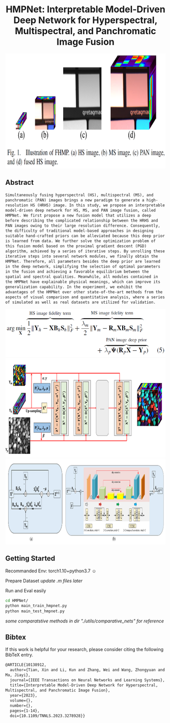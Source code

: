 <div align="center">   
   
# HMPNet: Interpretable Model-Driven Deep Network for Hyperspectral, Multispectral, and Panchromatic Image Fusion   
<img src=figs/fig1.png width="800" height="360" alt="what we do">
<!-- ![target](figs/fig1.png  "what we do") -->
</div>
   


## Abstract
```
Simultaneously fusing hyperspectral (HS), multispectral (MS), and panchromatic (PAN) images brings a new paradigm to generate a high-resolution HS (HRHS) image. In this study, we propose an interpretable model-driven deep network for HS, MS, and PAN image fusion, called HMPNet. We first propose a new fusion model that utilizes a deep before describing the complicated relationship between the HRHS and PAN images owing to their large resolution difference. Consequently, the difficulty of traditional model-based approaches in designing suitable hand-crafted priors can be alleviated because this deep prior is learned from data. We further solve the optimization problem of this fusion model based on the proximal gradient descent (PGD) algorithm, achieved by a series of iterative steps. By unrolling these iterative steps into several network modules, we finally obtain the HMPNet. Therefore, all parameters besides the deep prior are learned in the deep network, simplifying the selection of optimal parameters in the fusion and achieving a favorable equilibrium between the spatial and spectral qualities. Meanwhile, all modules contained in the HMPNet have explainable physical meanings, which can improve its generalization capability. In the experiment, we exhibit the advantages of the HMPNet over other state-of-the-art methods from the aspects of visual comparison and quantitative analysis, where a series of simulated as well as real datasets are utilized for validation.
```  

<div align="center">    
<!-- <img src=figs/eq5.PNG alt="model formulation"> -->
<img src=figs/eq5.PNG width="600" height="150" alt="model formulation">
</div>
<div align="center">    
<!-- <img src=figs/arc.PNG alt="architecture"> -->
<img src=figs/arc.PNG width="748" height="313" alt="architecture">
</div>
<div align="center">    
<!-- <img src=figs/arc_de.PNG  alt="architecture details"> -->
<img src=figs/arc_de.PNG width="1000" height="268" alt="architecture details">
</div>



## Getting Started
Recommanded Env: torch1.10+python3.7   ☺
   
Prepare Dataset
*update .m files later*
    
Run and Eval easily
```sh
cd HMPNet/
python main_train_hmpnet.py 
python main_test_hmpnet.py 
```
*some comparatstive methods in dir "./utils/comparative_nets" for reference*
   
   
## Bibtex
If this work is helpful for your research, please consider citing the following BibTeX entry.   
```
@ARTICLE{10138912,
  author={Tian, Xin and Li, Kun and Zhang, Wei and Wang, Zhongyuan and Ma, Jiayi},
  journal={IEEE Transactions on Neural Networks and Learning Systems}, 
  title={Interpretable Model-Driven Deep Network for Hyperspectral, Multispectral, and Panchromatic Image Fusion}, 
  year={2023},
  volume={},
  number={},
  pages={1-14},
  doi={10.1109/TNNLS.2023.3278928}}

```

